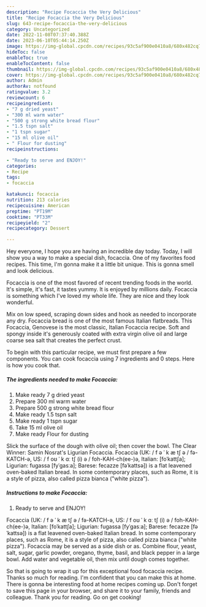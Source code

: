 ```yaml
---
description: "Recipe Focaccia the Very Delicious"
title: "Recipe Focaccia the Very Delicious"
slug: 643-recipe-focaccia-the-very-delicious
category: Uncategorized
date: 2022-11-08T07:37:40.388Z
date: 2023-06-10T05:44:14.250Z
image: https://img-global.cpcdn.com/recipes/93c5af900e0410a8/680x482cq70/focaccia-recipe-main-photo.jpg
hideToc: false
enableToc: true
enableTocContent: false
thumbnail: https://img-global.cpcdn.com/recipes/93c5af900e0410a8/680x482cq70/focaccia-recipe-main-photo.jpg
cover: https://img-global.cpcdn.com/recipes/93c5af900e0410a8/680x482cq70/focaccia-recipe-main-photo.jpg
author: Admin
authorAv: notfound
ratingvalue: 3.2
reviewcount: 6
recipeingredient:
- "7 g dried yeast"
- "300 ml warm water"
- "500 g strong white bread flour"
- "1.5 tspn salt"
- "1 tspn sugar"
- "15 ml olive oil"
- " Flour for dusting"
recipeinstructions:

- "Ready to serve and ENJOY!"
categories:
- Recipe
tags:
- focaccia

katakunci: focaccia 
nutrition: 213 calories
recipecuisine: American
preptime: "PT19M"
cooktime: "PT33M"
recipeyield: "2"
recipecategory: Dessert

---
```



Hey everyone, I hope you are having an incredible day today. Today, I will show you a way to make a special dish, focaccia. One of my favorites food recipes. This time, I'm gonna make it a little bit unique. This is gonna smell and look delicious.

Focaccia is one of the most favored of recent trending foods in the world. It's simple, it's fast, it tastes yummy. It is enjoyed by millions daily. Focaccia is something which I've loved my whole life. They are nice and they look wonderful.

Mix on low speed, scraping down sides and hook as needed to incorporate any dry. Focaccia bread is one of the most famous Italian flatbreads. This Focaccia, Genovese is the most classic, Italian Focaccia recipe. Soft and spongy inside it&#39;s generously coated with extra virgin olive oil and large coarse sea salt that creates the perfect crust.


To begin with this particular recipe, we must first prepare a few components. You can cook focaccia using 7 ingredients and 0 steps. Here is how you cook that.

<!--inarticleads1-->

##### The ingredients needed to make Focaccia:

1. Make ready 7 g dried yeast
1. Prepare 300 ml warm water
1. Prepare 500 g strong white bread flour
1. Make ready 1.5 tspn salt
1. Make ready 1 tspn sugar
1. Take 15 ml olive oil
1. Make ready  Flour for dusting


Slick the surface of the dough with olive oil; then cover the bowl. The Clear Winner: Samin Nosrat&#39;s Ligurian Focaccia. Focaccia (UK: / f ə ˈ k æ tʃ ə / fə-KATCH-ə, US: / f oʊ ˈ k ɑː tʃ (i) ə / foh-KAH-ch(ee-)ə, Italian: [foˈkattʃa]; Ligurian: fugassa [fyˈɡasːa]; Barese: fecazze [fəˈkattsə]) is a flat leavened oven-baked Italian bread. In some contemporary places, such as Rome, it is a style of pizza, also called pizza bianca (&#34;white pizza&#34;). 

<!--inarticleads2-->

##### Instructions to make Focaccia:


1. Ready to serve and ENJOY!

Focaccia (UK: / f ə ˈ k æ tʃ ə / fə-KATCH-ə, US: / f oʊ ˈ k ɑː tʃ (i) ə / foh-KAH-ch(ee-)ə, Italian: [foˈkattʃa]; Ligurian: fugassa [fyˈɡasːa]; Barese: fecazze [fəˈkattsə]) is a flat leavened oven-baked Italian bread. In some contemporary places, such as Rome, it is a style of pizza, also called pizza bianca (&#34;white pizza&#34;). Focaccia may be served as a side dish or as. Combine flour, yeast, salt, sugar, garlic powder, oregano, thyme, basil, and black pepper in a large bowl. Add water and vegetable oil, then mix until dough comes together. 

So that is going to wrap it up for this exceptional food focaccia recipe. Thanks so much for reading. I'm confident that you can make this at home. There is gonna be interesting food at home recipes coming up. Don't forget to save this page in your browser, and share it to your family, friends and colleague. Thank you for reading. Go on get cooking!
